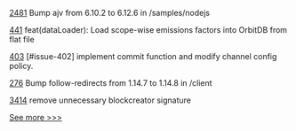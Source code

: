 
[2481](https://github.com/hyperledger/indy-sdk/pull/2481) Bump ajv from 6.10.2 to 6.12.6 in /samples/nodejs

[441](https://github.com/hyperledger-labs/blockchain-carbon-accounting/pull/441) feat(dataLoader): Load scope-wise emissions factors into OrbitDB from flat file

[403](https://github.com/hyperledger/cello/pull/403) [#issue-402] implement commit function and modify channel config policy.

[276](https://github.com/hyperledger/blockchain-explorer/pull/276) Bump follow-redirects from 1.14.7 to 1.14.8 in /client

[3414](https://github.com/hyperledger/besu/pull/3414) remove unnecessary blockcreator signature


[See more >>>](https://start-here.hyperledger.org/pull-requests)
